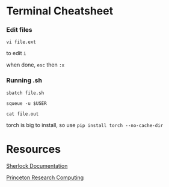 # Terminal Cheatsheet

### Edit files

`vi file.ext`

to edit `i`

when done, `esc` then `:x`


### Running .sh

`sbatch file.sh`

`squeue -u $USER`

`cat file.out`



torch is big to install, so use `pip install torch --no-cache-dir`


# Resources
[Sherlock Documentation](https://www.sherlock.stanford.edu/)

[Princeton Research Computing](https://researchcomputing.princeton.edu/support/knowledge-base/python)


